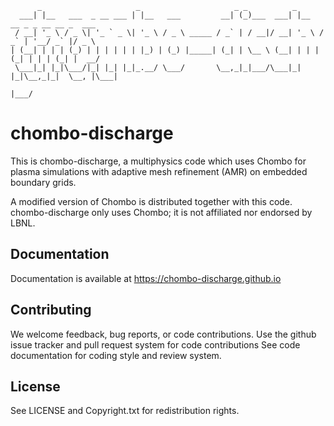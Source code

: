 <!-- language: lang-none -->
          _                     _                     _ _          _                          
      ___| |__   ___  _ __ ___ | |__   ___         __| (_)___  ___| |__   __ _ _ __ __ _  ___ 
     / __| '_ \ / _ \| '_ ` _ \| '_ \ / _ \ _____ / _` | / __|/ __| '_ \ / _` | '__/ _` |/ _ \
    | (__| | | | (_) | | | | | | |_) | (_) |_____| (_| | \__ \ (__| | | | (_| | | | (_| |  __/
     \___|_| |_|\___/|_| |_| |_|_.__/ \___/       \__,_|_|___/\___|_| |_|\__,_|_|  \__, |\___|
                                                                                 |___/      

# chombo-discharge
This is chombo-discharge, a multiphysics code which uses Chombo for plasma
simulations with adaptive mesh refinement (AMR) on embedded boundary grids. 

A modified version of Chombo is distributed together with this code.
chombo-discharge only uses Chombo; it is not affiliated nor endorsed by LBNL. 

## Documentation
Documentation is available at https://chombo-discharge.github.io

## Contributing
We welcome feedback, bug reports, or code contributions. Use the github issue tracker and pull request system for code contributions
See code documentation for coding style and review system. 

## License
See LICENSE and Copyright.txt for redistribution rights. 